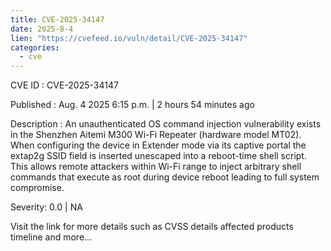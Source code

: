 ```yaml
--- 
title: CVE-2025-34147
date: 2025-8-4
lien: "https://cvefeed.io/vuln/detail/CVE-2025-34147"
categories:
  - cve
---
```


CVE ID : CVE-2025-34147

Published :  Aug. 4
2025
6:15 p.m. | 2 hours
54 minutes ago

Description : An unauthenticated OS command injection vulnerability exists in the Shenzhen Aitemi M300 Wi-Fi Repeater (hardware model MT02). When configuring the device in Extender mode via its captive portal
the extap2g SSID field is inserted unescaped into a reboot-time shell script. This allows remote attackers within Wi-Fi range to inject arbitrary shell commands that execute as root during device reboot
leading to full system compromise.

Severity: 0.0 | NA

Visit the link for more details
such as CVSS details
affected products
timeline
and more...
